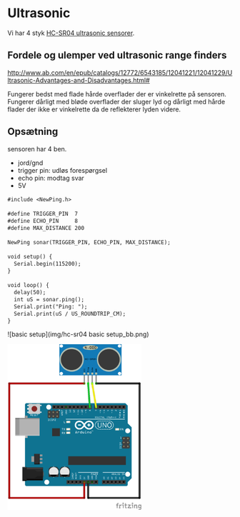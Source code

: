 # Ultrasonic
Vi har 4 styk [HC-SR04 ultrasonic sensorer](https://www.amazon.com/SainSmart-HC-SR04-Ranging-Detector-Distance/dp/B004U8TOE6).

## Fordele og ulemper ved ultrasonic range finders
http://www.ab.com/en/epub/catalogs/12772/6543185/12041221/12041229/Ultrasonic-Advantages-and-Disadvantages.html#

Fungerer bedst med flade hårde overflader der er vinkelrette på sensoren.
Fungerer dårligt med bløde overflader der sluger lyd og dårligt med hårde flader der ikke er vinkelrette da de reflekterer lyden videre.

## Opsætning
sensoren har 4 ben.

* jord/gnd
* trigger pin: udløs forespørgsel
* echo pin: modtag svar
* 5V

```
#include <NewPing.h>
 
#define TRIGGER_PIN  7
#define ECHO_PIN     8
#define MAX_DISTANCE 200
 
NewPing sonar(TRIGGER_PIN, ECHO_PIN, MAX_DISTANCE);

void setup() {
  Serial.begin(115200);
}
 
void loop() {
  delay(50);
  int uS = sonar.ping();
  Serial.print("Ping: ");
  Serial.print(uS / US_ROUNDTRIP_CM);
}
```
![basic setup](img/hc-sr04 basic setup_bb.png)

<img src="img/hc-sr04 basic setup_bb.png" alt="basic setup" style="width:300px">

